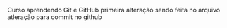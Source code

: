 Curso aprendendo Git e GitHub
primeira alteração sendo feita no arquivo
atleração para commit no github
